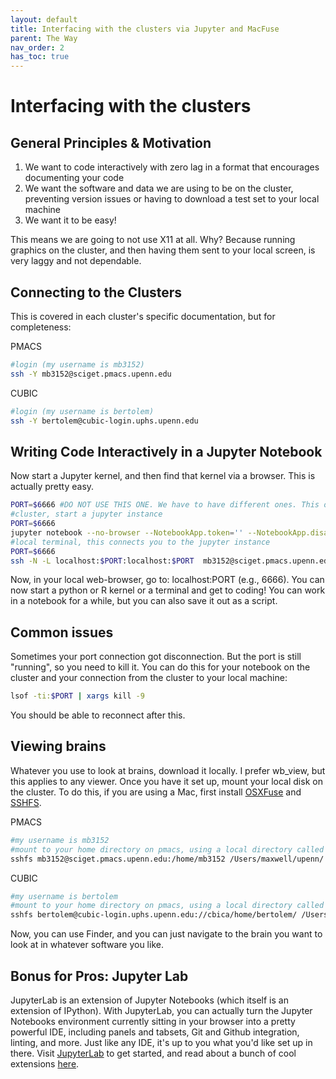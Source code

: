 ```yaml
---
layout: default
title: Interfacing with the clusters via Jupyter and MacFuse
parent: The Way
nav_order: 2
has_toc: true
---
```


# Interfacing with the clusters

## General Principles & Motivation

1. We want to code interactively with zero lag in a format that encourages documenting your code
2. We want the software and data we are using to be on the cluster, preventing version issues or having to download a test set to your local machine
3. We want it to be easy!

This means we are going to not use X11 at all. Why? Because running graphics on the cluster, and then having them sent to your local screen, is very laggy and not dependable.

## Connecting to the Clusters

This is covered in each cluster's specific documentation, but for completeness:

PMACS
```bash
#login (my username is mb3152)
ssh -Y mb3152@sciget.pmacs.upenn.edu
```
CUBIC
```bash
#login (my username is bertolem)
ssh -Y bertolem@cubic-login.uphs.upenn.edu
```

## Writing Code Interactively in a Jupyter Notebook

Now start a Jupyter kernel, and then find that kernel via a browser. This is actually pretty easy.

```bash
PORT=$6666 #DO NOT USE THIS ONE. We have to have different ones. This one is satan. If you can't connect, you and someone else probably, somehow, picked the same port
#cluster, start a jupyter instance
PORT=$6666
jupyter notebook --no-browser --NotebookApp.token='' --NotebookApp.disable_check_xsrf=True --port=$PORT
#local terminal, this connects you to the jupyter instance
PORT=$6666
ssh -N -L localhost:$PORT:localhost:$PORT  mb3152@sciget.pmacs.upenn.edu
```

Now, in your local web-browser, go to: localhost:PORT (e.g., 6666). You can now start a python or R kernel or a terminal and get to coding! You can work in a notebook for a while, but you can also save it out as a script.

## Common issues

Sometimes your port connection got disconnection. But the port is still "running", so you need to kill it. You can do this for your notebook on the cluster and your connection from the cluster to your local machine:

```bash
lsof -ti:$PORT | xargs kill -9
```
You should be able to reconnect after this.

## Viewing brains

Whatever you use to look at brains, download it locally. I prefer wb_view, but this applies to any viewer. Once you have it set up, mount your local disk on the cluster. To do this, if you are using a Mac, first install [OSXFuse](https://github.com/osxfuse/osxfuse/releases/download/macfuse-4.0.5/macfuse-4.0.5.dmg) and [SSHFS](https://github.com/osxfuse/sshfs/releases/download/osxfuse-sshfs-2.5.0/sshfs-2.5.0.pkg).

PMACS
```bash
#my username is mb3152
#mount to your home directory on pmacs, using a local directory called "/Users/maxwell/upenn/"
sshfs mb3152@sciget.pmacs.upenn.edu:/home/mb3152 /Users/maxwell/upenn/ -o follow_symlinks
```
CUBIC
```bash
#my username is bertolem
#mount to your home directory on pmacs, using a local directory called "/Users/maxwell/CUBIC/"
sshfs bertolem@cubic-login.uphs.upenn.edu://cbica/home/bertolem/ /Users/maxwell/CUBIC/ -o follow_symlinks
```
Now, you can use Finder, and you can just navigate to the brain you want to look at in whatever software you like.

## Bonus for Pros: Jupyter Lab

JupyterLab is an extension of Jupyter Notebooks (which itself is an extension of IPython). With JupyterLab, you can actually turn the Jupyter Notebooks environment currently sitting in your browser into a pretty powerful IDE, including panels and tabsets, Git and Github integration, linting, and more. Just like any IDE, it's up to you what you'd like set up in there. Visit [JupyterLab](https://jupyterlab.readthedocs.io/en/stable/) to get started, and read about a bunch of cool extensions [here](https://github.com/mauhai/awesome-jupyterlab).
